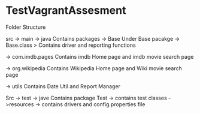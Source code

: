 # TestVagrantAssesment
Folder Structure

src -> main -> java
Contains packages -> Base
            Under Base pacakge -> Base.class > Contains driver and reporting functions
            
-> com.imdb.pages
   Contains imdb Home page and imdb movie search page
   
-> org.wikipedia
  Contains Wikipedia Home page and Wiki movie search page
  
 -> utils
  Contains Date Util and Report Manager
  
Src -> test -> jave
Contains package Test -> 
                contains test classes
->resources ->
contains drivers and config.properties file
